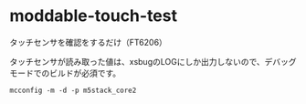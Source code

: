 # moddable-touch-test
タッチセンサを確認をするだけ（FT6206）

タッチセンサが読み取った値は、xsbugのLOGにしか出力しないので、デバッグモードでのビルドが必須です。

```
mcconfig -m -d -p m5stack_core2
```
